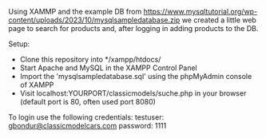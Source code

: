 Using XAMMP and the example DB from https://www.mysqltutorial.org/wp-content/uploads/2023/10/mysqlsampledatabase.zip we created a little web page to search for products and, after logging in adding products to the DB.


Setup:

- Clone this repository into */xampp/htdocs/
- Start Apache and MySQL in the XAMPP Control Panel
- Import the 'mysqlsampledatabase.sql' using the phpMyAdmin console of XAMPP
- Visit localhost:YOURPORT/classicmodels/suche.php in your browser (default port is 80, often used port 8080)

To login use the following credentials:
testuser: gbondur@classicmodelcars.com
password: 1111
